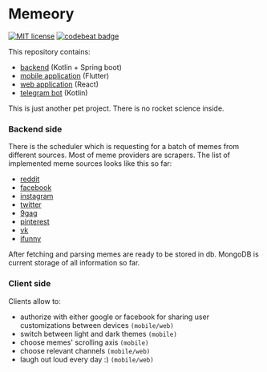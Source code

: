 # Memeory
[![MIT license](https://img.shields.io/badge/license-MIT-purple.svg)](https://opensource.org/licenses/MIT)
[![codebeat badge](https://codebeat.co/badges/1232b163-6bdf-4f75-951f-9252af33cdaf)](https://codebeat.co/projects/github-com-sokomishalov-memeory-master)

This repository contains:
 - [backend](./backend) (Kotlin + Spring boot) 
 - [mobile application](./mobile-app/memeory) (Flutter)
 - [web application](./web-app) (React) 
 - [telegram bot](./backend/telegram) (Kotlin)

This is just another pet project. There is no rocket science inside.

### Backend side

There is the scheduler which is requesting for a batch of memes
from different sources. Most of meme providers are scrapers.
The list of implemented meme sources looks like this so far:
- [reddit](https://www.reddit.com)
- [facebook](https://www.facebook.com)
- [instagram](https://www.instagram.com)
- [twitter](https://twitter.com)
- [9gag](https://9gag.com)
- [pinterest](https://www.pinterest.com)
- [vk](https://vk.com)
- [ifunny](https://ifunny.co)

After fetching and parsing memes are ready to be stored in db. 
MongoDB is current storage of all information so far.

### Client side

Clients allow to:
 - authorize with either google or facebook for sharing user 
 customizations between devices `(mobile/web)`
 - switch between light and dark themes `(mobile)`
 - choose memes' scrolling axis `(mobile)`
 - choose relevant channels `(mobile/web)`
 - laugh out loud every day :) `(mobile/web)`